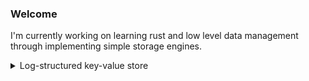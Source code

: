 ### Welcome

I'm currently working on learning rust and low level data management through implementing simple storage engines.

<details>
<summary>Log-structured key-value store</summary>
Based on bitcask, designed for high throughput and crash resilience
  
![lskv](https://github.com/bfors/lskv/blob/main/diagram.svg)
</details>

<!--
**bfors/bfors** is a ✨ _special_ ✨ repository because its `README.md` (this file) appears on your GitHub profile.

Here are some ideas to get you started:

- 🔭 I’m currently working on ...
- 🌱 I’m currently learning ...
- 👯 I’m looking to collaborate on ...
- 🤔 I’m looking for help with ...
- 💬 Ask me about ...
- 📫 How to reach me: ...
- 😄 Pronouns: ...
- ⚡ Fun fact: ...
-->
